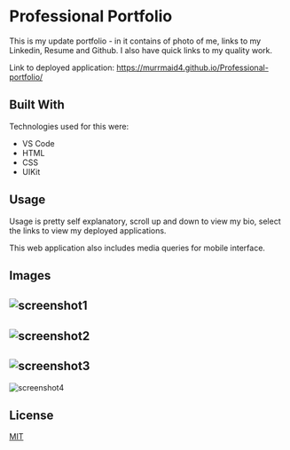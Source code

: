 

# Professional Portfolio

This is my update portfolio - in it contains of photo of me, links to my Linkedin, Resume and Github. I also have quick links to my quality work. 

Link to deployed application: https://murrmaid4.github.io/Professional-portfolio/

## Built With

Technologies used for this were:

- VS Code
- HTML
- CSS 
- UIKit

## Usage

Usage is pretty self explanatory, scroll up and down to view my bio, select the links to view my deployed applications. 

This web application also includes media queries for mobile interface.


## Images
![screenshot1](https://user-images.githubusercontent.com/78389456/114648648-322cbc80-9cad-11eb-9dfb-a84a9475263a.jpg)
-
![screenshot2](https://user-images.githubusercontent.com/78389456/114648651-322cbc80-9cad-11eb-9e51-0a112d059da7.jpg)
-
![screenshot3](https://user-images.githubusercontent.com/78389456/114648657-32c55300-9cad-11eb-934e-a79e21a6b998.jpg)
-

![screenshot4](https://user-images.githubusercontent.com/78389456/114648645-31942600-9cad-11eb-8605-7f0a6313aac9.jpg)


## License
[MIT](https://choosealicense.com/licenses/mit/)

